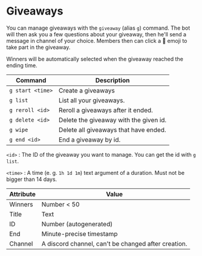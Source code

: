 # Giveaways

You can manage giveaways with the `giveaway` (alias `g`) command. The bot will then ask you a few questions about your giveaway, then he'll send a message in channel of your choice. Members then can click a 🥳 emoji to take part in the giveaway. 

Winners will be automatically selected when the giveaway reached the ending time.

| Command          | Description                             |  
| -------------    | -------------------------               | 
| `g start <time>` | Create a giveaways                      |  
| `g list`         | List all your giveaways.                |
| `g reroll <id>`  | Reroll a giveaways after it ended.      | 
| `g delete <id>`  | Delete the giveaway with the given id.  |    
| `g wipe`         | Delete all giveaways that have ended.   |
| `g end <id>`     | End a giveaway by id.                   | 


`<id>` : The ID of the giveaway you want to manage. You can get the id with `g list`.

`<time>` : A time (e. g. `1h 1d 1m`) text argument of a duration. Must not be bigger than 14 days.



| Attribute | Value                                               |            
| ----------| -------------------------                           | 
| Winners   | Number < 50                                         |  
| Title     | Text                                                |
| ID        | Number (autogenerated)                              | 
| End       | Minute-precise timestamp                            |    
| Channel   | A discord channel, can't be changed after creation. |
